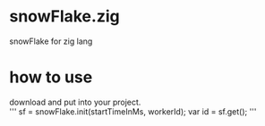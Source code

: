 # snowFlake.zig
snowFlake for zig lang

# how to use
download and put into your project.  
'''
sf = snowFlake.init(startTimeInMs, workerId);
var id = sf.get();
'''
